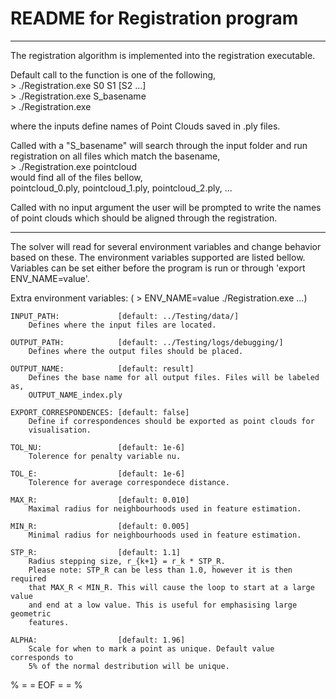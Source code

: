 # README for Registration program
----------------------------------------------------------------------------
The registration algorithm is implemented into the registration executable.

Default call to the function is one of the following,  
	> ./Registration.exe S0 S1 [S2 ...]  
	> ./Registration.exe S_basename  
	> ./Registration.exe  

where the inputs define names of Point Clouds saved in .ply files.

Called with a "S_basename" will search through the input folder and run 
registration on all files which match the basename,  
	> ./Registration.exe pointcloud  
would find all of the files bellow,  
	pointcloud_0.ply, pointcloud_1.ply, pointcloud_2.ply, ...

Called with no input argument the user will be prompted to write the names of
point clouds which should be aligned through the registration.

----------------------------------------------------------------------------
The solver will read for several environment variables and change behavior
based on these. The environment variables supported are listed bellow. Variables
can be set either before the program is run or through 'export ENV_NAME=value'.

Extra environment variables: ( > ENV_NAME=value ./Registration.exe ...)

	INPUT_PATH: 			[default: ../Testing/data/]  
		Defines where the input files are located.  

	OUTPUT_PATH: 			[default: ../Testing/logs/debugging/]  
		Defines where the output files should be placed.  

	OUTPUT_NAME: 			[default: result]  
		Defines the base name for all output files. Files will be labeled as,  
		OUTPUT_NAME_index.ply  
	
	EXPORT_CORRESPONDENCES: [default: false]  
		Define if correspondences should be exported as point clouds for  
		visualisation.   
	
	TOL_NU: 				[default: 1e-6]  
		Tolerence for penalty variable nu.  

	TOL_E: 					[default: 1e-6]   
		Tolerence for average correspondece distance.  

	MAX_R: 					[default: 0.010]  
		Maximal radius for neighbourhoods used in feature estimation.  

	MIN_R: 					[default: 0.005]  
		Minimal radius for neighbourhoods used in feature estimation.  

	STP_R: 					[default: 1.1]  
		Radius stepping size, r_{k+1} = r_k * STP_R.  
		Please note: STP_R can be less than 1.0, however it is then required   
		that MAX_R < MIN_R. This will cause the loop to start at a large value   
		and end at a low value. This is useful for emphasising large geometric   
		features.  
	
	ALPHA:					[default: 1.96]  
		Scale for when to mark a point as unique. Default value corresponds to  
		5% of the normal destribution will be unique.  

% = = EOF = = %